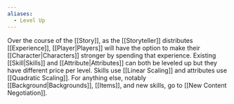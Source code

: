 ```yaml
---
aliases:
  - Level Up
---
```

Over the course of the [[Story]], as the [[Storyteller]] distributes [[Experience]], [[Player|Players]] will have the option to make their [[Character|Characters]] stronger by spending that experience. Existing [[Skill|Skills]] and [[Attribute|Attributes]] can both be leveled up but they have different price per level. Skills use [[Linear Scaling]] and attributes use [[Quadratic Scaling]]. For anything else, notably [[Background|Backgrounds]], [[Items]], and new skills, go to [[New Content Negotiation]].